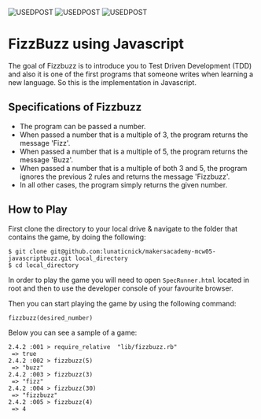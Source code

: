 ![USEDPOST](https://img.shields.io/badge/USES-HTML-green.svg?style=for-the-badge) ![USEDPOST](https://img.shields.io/badge/USES-GIT-orange.svg?style=for-the-badge) ![USEDPOST](https://img.shields.io/badge/USES-Javascript-blue.svg?style=for-the-badge)

# FizzBuzz using Javascript

The goal of Fizzbuzz is to introduce you to Test Driven Development (TDD) and also it is one of the first programs that someone writes when learning a new language.
So this is the implementation in Javascript.

## Specifications of Fizzbuzz
- The program can be passed a number.
- When passed a number that is a multiple of 3, the program returns the message 'Fizz'.
- When passed a number that is a multiple of 5, the program returns the message 'Buzz'.
- When passed a number that is a multiple of both 3 and 5, the program ignores the previous 2 rules and returns the message 'Fizzbuzz'.
- In all other cases, the program simply returns the given number.


## How to Play
First clone the directory to your local drive & navigate to the folder that contains the game, by doing the following:

```
$ git clone git@github.com:lunaticnick/makersacademy-mcw05-javascriptbuzz.git local_directory
$ cd local_directory
```

In order to play the game you will need to open ```SpecRunner.html``` located in root and then to use the developer console of your favourite browser.


Then you can start playing the game by using the following command:

```
fizzbuzz(desired_number)
```

Below you can see a sample of a game:

```
2.4.2 :001 > require_relative  "lib/fizzbuzz.rb"
 => true
2.4.2 :002 > fizzbuzz(5)
 => "buzz"
2.4.2 :003 > fizzbuzz(3)
 => "fizz"
2.4.2 :004 > fizzbuzz(30)
 => "fizzbuzz"
2.4.2 :005 > fizzbuzz(4)
 => 4
```
